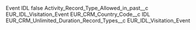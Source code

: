 <?xml version="1.0" encoding="UTF-8"?>
<CustomMetadata xmlns="http://soap.sforce.com/2006/04/metadata" xmlns:xsi="http://www.w3.org/2001/XMLSchema-instance" xmlns:xsd="http://www.w3.org/2001/XMLSchema">
    <label>Event IDL</label>
    <protected>false</protected>
    <values>
        <field>Activity_Record_Type_Allowed_in_past__c</field>
        <value xsi:type="xsd:string">EUR_IDL_Visitation_Event</value>
    </values>
    <values>
        <field>EUR_CRM_Country_Code__c</field>
        <value xsi:type="xsd:string">IDL</value>
    </values>
    <values>
        <field>EUR_CRM_Unlimited_Duration_Record_Types__c</field>
        <value xsi:type="xsd:string">EUR_IDL_Visitation_Event</value>
    </values>
</CustomMetadata>
